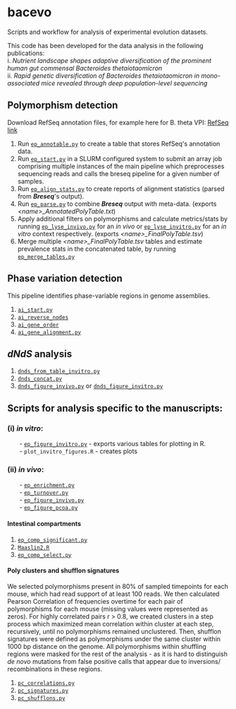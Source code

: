 # bacevo
Scripts and workflow for analysis of experimental evolution datasets.

This code has been developed for the data analysis in the following publications:
<br> i. _Nutrient landscape shapes adaptive diversification of the prominent human
gut commensal Bacteroides thetaiotaomicron_ 
<br> ii. _Rapid genetic diversification of Bacteroides thetaiotaomicron in mono-associated mice revealed through deep population-level sequencing_


## Polymorphism detection
Download RefSeq annotation files, for example here for B. theta VPI:
[RefSeq link](https://ftp.ncbi.nlm.nih.gov/genomes/refseq/bacteria/Bacteroides_thetaiotaomicron/all_assembly_versions/GCF_000011065.1_ASM1106v1/) <br>

1. Run [`ep_annotable.py`](#ep_annotable.py) to create a table that stores RefSeq's annotation data.
2. Run [`ep_start.py`](#ep_start.py) in a SLURM configured system to submit an array job comprising 
multiple instances of the main pipeline which preprocesses sequencing reads and calls the breseq pipeline for a given number of samples.  
3. Run [`ep_align_stats.py`](#ep_align_stats.py) to create reports of alignment statistics (parsed from _**Breseq**_'s output).
4. Run [`ep_parse.py`](#ep_parse.py) to combine **_Breseq_** output with meta-data. (exports  _<name\>\_AnnotatedPolyTable.txt_)
5. Apply additional filters on polymorphisms and calculate metrics/stats 
by running [`ep_lyse_invivo.py`](#ep_lyse_invivo.py) for an _in vivo_ 
or [`ep_lyse_invitro.py`](#ep_lyse_invitro.py) for 
an _in vitro_ context respectively.  (exports  _<name\>\_FinalPolyTable.tsv_)
6. Merge multiple _<name\>\_FinalPolyTable.tsv_ tables
and estimate prevalence stats in the concatenated table, by running [`ep_merge_tables.py`](#ep_merge_tables.py)

## Phase variation detection
This pipeline identifies phase-variable regions in genome assemblies.
1. [`ai_start.py`](#ai_start.py)
2. [`ai_reverse_nodes`](#reverse_nodes.py) 
3. [`ai_gene_order`](#ai_gene_order.py)
4. [`ai_gene_alignment.py`](#ai_gene_alignment.py)

## _dNdS_ analysis
1. [`dnds_from_table_invitro.py`](#dnds_from_table_invitro.py)
2. [`dnds_concat.py`](#dnds_concat.py)
3. [`dnds_figure_invivo.py`](#dnds_figure_invivo.py) or [`dnds_figure_invitro.py`](#dnds_figure_invitro.py)



## Scripts for analysis specific to the manuscripts:
### (i) _in vitro_:
&nbsp;&nbsp;&nbsp;&nbsp;&nbsp;&nbsp; - [`ep_figure_invitro.py`](#ep_figure_invitro.py) - exports various tables for plotting in R.
<br> &nbsp;&nbsp;&nbsp;&nbsp;&nbsp;&nbsp; - `plot_invitro_figures.R` - creates plots 


### (ii) _in vivo_:
&nbsp;&nbsp;&nbsp;&nbsp;&nbsp;&nbsp; - [`ep_enrichment.py`](#ep_enrichment.py)
<br> &nbsp;&nbsp;&nbsp;&nbsp;&nbsp;&nbsp; - [`ep_turnover.py`](#ep_turnvover.py)
<br> &nbsp;&nbsp;&nbsp;&nbsp;&nbsp;&nbsp; - [`ep_figure_invivo.py`](#ep_figure_invivo.py)
<br> &nbsp;&nbsp;&nbsp;&nbsp;&nbsp;&nbsp; - [`ep_figure_pcoa.py`](#ep_figure_pcoa.py)
#### **Intestinal compartments**
1. [`ep_comp_significant.py`](#ep_comp_significant.py)
2. [`Maaslin2.R`](#Maaslin2.R)
3. [`ep_comp_select.py`](#ep_comp_select.py)

#### **Poly clusters and shufflon signatures**
We selected polymorphisms present in 80% of sampled timepoints
for each mouse, which had read support of at least 100 reads. We then calculated Pearson Correlation
of frequencies overtime for each pair of polymorphisms for each mouse (missing values were represented as zeros).
For highly correlated pairs r > 0.8, we created clusters in a step process which maximized mean correlation within cluster at each step,
recursively, until no polymorphisms remained unclustered. Then, shufflon signatures were defined as 
polymorphisms under the same cluster within 1000 bp distance on the genome. All polymorphisms within shuffling regions
were masked for the rest of the analysis - as it is hard to distinguish _de novo_ mutations from false positive calls that appear due to
inversions/ recombinations in these regions.

1. [`pc_correlations.py`](#pc_correlations.py)
2. [`pc_signatures.py`](#pc_signatures.py)
3. [`pc_shufflons.py`](#pc_shufflons.py)



